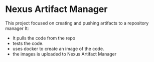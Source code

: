 # Nexus Artifact Manager
This project focused on creating and pushing artifacts to a repository manager
It:
  - It pulls the code from the repo
  - tests the code.
  - uses docker to create an image of the code.
  - the images is uploaded to Nexus Artifact Manager